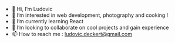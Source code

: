 - 👋 Hi, I’m Ludovic
- 👀 I’m interested in web development, photography and cooking ! 
- 🌱 I’m currently learning React
- 💞️ I’m looking to collaborate on cool projects and gain experience
- 📫 How to reach me : ludovic.deckert@gmail.com


